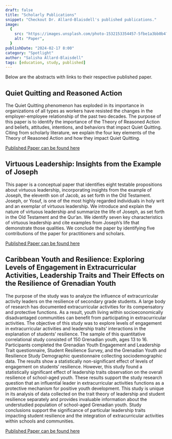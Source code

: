 ```yaml
---
draft: false
title: "Scholarly Publications"
snippet: "Checkout Dr. Allard-Blaisdell's published publications."
image:
  {
    src: "https://images.unsplash.com/photo-1532153354457-5fbe1a3bb0b4?q=80&w=1770&auto=format&fit=crop&ixlib=rb-4.0.3&ixid=M3wxMjA3fDB8MHxwaG90by1wYWdlfHx8fGVufDB8fHx8fA%3D%3D",
    alt: "Paper",
  }
publishDate: "2024-02-17 8:00"
category: "Spotlight"
author: "Salisha Allard-Blaisdell"
tags: [education, study, published]
---
```


Below are the abstracts with links to their respective published paper.

## Quiet Quitting and Reasoned Action
The Quiet Quitting phenomenon has exploded in its importance in organizations of all types as workers have resisted
the changes in the employer-employee relationship of the past two decades. The purpose of this paper is to identify the
importance of the Theory of Reasoned Action and beliefs, attitudes, intentions, and behaviors that impact Quiet
Quitting. Citing from scholarly literature, we explain the four key elements of the Theory of Reasoned Action and how
they impact Quiet Quitting. 

[Published Paper can be found here](https://www.researchgate.net/profile/Cam-Caldwell/publication/371699849_Quiet_Quitting_and_Reasoned_Action/links/64913302c41fb852dd19b513/Quiet-Quitting-and-Reasoned-Action.pdf)



## Virtuous Leadership: Insights from the Example of Joseph
This paper is a conceptual paper that identifies eight testable propositions about virtuous leadership, incorporating
insights from the example of Joseph, the eleventh son of Jacob, as set forth in the Old Testament. Joseph, or Yosuf, is
one of the most highly regarded individuals in holy writ and an exemplar of virtuous leadership. We introduce and
explain the nature of virtuous leadership and summarize the life of Joseph, as set forth in the Old Testament and the
Qur’an. We identify seven key characteristics of virtuous leadership and cite examples from Joseph’s life that
demonstrate those qualities. We conclude the paper by identifying five contributions of the paper for practitioners
and scholars. 

[Published Paper can be found here](https://www.researchgate.net/profile/Cam-Caldwell/publication/371264392_Virtuous_Leadership_Insights_from_the_Example_of_Joseph/links/64be108f8de7ed28babe7a6c/Virtuous-Leadership-Insights-from-the-Example-of-Joseph.pdf)



## Caribbean Youth and Resilience: Exploring Levels of Engagement in Extracurricular Activities, Leadership Traits and Their Effects on the Resilience of Grenadian Youth
The purpose of the study was to analyze the influence of extracurricular activity leaders on the resilience of secondary grade students. A large body of research has documented extracurricular activities for its compensatory and protective functions. As a result, youth living within socioeconomically disadvantaged communities can benefit from participating in extracurricular activities. The objective of this study was to explore levels of engagement in extracurricular activities and leadership traits’ interactions in the explanation of students’ resilience. The sample of this quantitative correlational study consisted of 150 Grenadian youth, ages 13 to 16. Participants completed the Grenadian Youth Engagement and Leadership Trait questionnaire, Student Resilience Survey, and the Grenadian Youth and Resilience Study Demographic questionnaire collecting sociodemographic data. The results show a statistically non-significant effect of levels of engagement on students’ resilience. However, this study found a statistically significant effect of leadership traits observation on the overall resilience of school-aged youth. These results support the study research question that an influential leader in extracurricular activities functions as a protective mechanism for positive youth development. This study is unique in its analysis of data collected on the trait theory of leadership and student resilience separately and provides invaluable information about the understudied population of school-aged Grenadian youth. Study conclusions support the significance of particular leadership traits impacting student resilience and the integration of extracurricular activities within schools and communities.

[Published Paper can be found here](https://archives.northwestu.edu/handle/nu/59099)